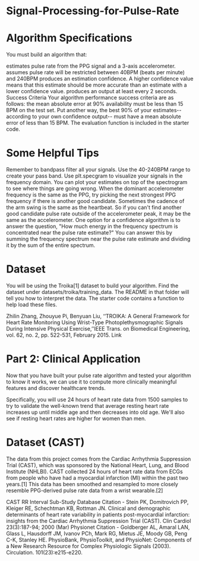 # Signal-Processing-for-Pulse-Rate

# Algorithm Specifications
You must build an algorithm that:

estimates pulse rate from the PPG signal and a 3-axis accelerometer.
assumes pulse rate will be restricted between 40BPM (beats per minute) and 240BPM
produces an estimation confidence. A higher confidence value means that this estimate should be more accurate than an estimate with a lower confidence value.
produces an output at least every 2 seconds.
Success Criteria
Your algorithm performance success criteria are as follows: the mean absolute error at 90% availability must be less than 15 BPM on the test set. Put another way, the best 90% of your estimates--according to your own confidence output-- must have a mean absolute error of less than 15 BPM. The evaluation function is included in the starter code.

# Some Helpful Tips
Remember to bandpass filter all your signals. Use the 40-240BPM range to create your pass band.
Use plt.specgram to visualize your signals in the frequency domain. You can plot your estimates on top of the spectrogram to see where things are going wrong.
When the dominant accelerometer frequency is the same as the PPG, try picking the next strongest PPG frequency if there is another good candidate.
Sometimes the cadence of the arm swing is the same as the heartbeat. So if you can't find another good candidate pulse rate outside of the accelerometer peak, it may be the same as the accelerometer.
One option for a confidence algorithm is to answer the question, "How much energy in the frequency spectrum is concentrated near the pulse rate estimate?" You can answer this by summing the frequency spectrum near the pulse rate estimate and dividing it by the sum of the entire spectrum.

# Dataset
You will be using the Troika[1] dataset to build your algorithm. Find the dataset under datasets/troika/training_data. The README in that folder will tell you how to interpret the data. The starter code contains a function to help load these files.

Zhilin Zhang, Zhouyue Pi, Benyuan Liu, ‘‘TROIKA: A General Framework for Heart Rate Monitoring Using Wrist-Type Photoplethysmographic Signals During Intensive Physical Exercise,’’IEEE Trans. on Biomedical Engineering, vol. 62, no. 2, pp. 522-531, February 2015. Link

# Part 2: Clinical Application
Now that you have built your pulse rate algorithm and tested your algorithm to know it works, we can use it to compute more clinically meaningful features and discover healthcare trends.

Specifically, you will use 24 hours of heart rate data from 1500 samples to try to validate the well-known trend that average resting heart rate increases up until middle age and then decreases into old age. We'll also see if resting heart rates are higher for women than men.

# Dataset (CAST)
The data from this project comes from the Cardiac Arrhythmia Suppression Trial (CAST), which was sponsored by the National Heart, Lung, and Blood Institute (NHLBI). CAST collected 24 hours of heart rate data from ECGs from people who have had a myocardial infarction (MI) within the past two years.[1] This data has been smoothed and resampled to more closely resemble PPG-derived pulse rate data from a wrist wearable.[2]

CAST RR Interval Sub-Study Database Citation - Stein PK, Domitrovich PP, Kleiger RE, Schechtman KB, Rottman JN. Clinical and demographic determinants of heart rate variability in patients post-myocardial infarction: insights from the Cardiac Arrhythmia Suppression Trial (CAST). Clin Cardiol 23(3):187-94; 2000 (Mar)
Physionet Citation - Goldberger AL, Amaral LAN, Glass L, Hausdorff JM, Ivanov PCh, Mark RG, Mietus JE, Moody GB, Peng C-K, Stanley HE. PhysioBank, PhysioToolkit, and PhysioNet: Components of a New Research Resource for Complex Physiologic Signals (2003). Circulation. 101(23):e215-e220.

